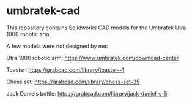 # umbratek-cad
This repository contains Solidworks CAD models for the Umbratek Utra 1000 robotic arm.

A few models were not designed by me:

Utra 1000 robotic arm: https://www.umbratek.com/download-center

Toaster: https://grabcad.com/library/toaster--1

Chess set: https://grabcad.com/library/chess-set-35

Jack Daniels bottle: https://grabcad.com/library/jack-daniel-s-5
